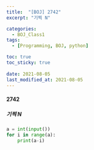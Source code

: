 ```yaml
---
title:  "[BOJ] 2742"
excerpt: "기찍 N"

categories:
  - BOJ_Class1
tags:
  - [Programming, BOJ, python]

toc: true
toc_sticky: true
 
date: 2021-08-05
last_modified_at: 2021-08-05
---
```

#### 2742
##### 기찍 N

```python
a = int(input())
for i in range(a):
    print(a-i)
```